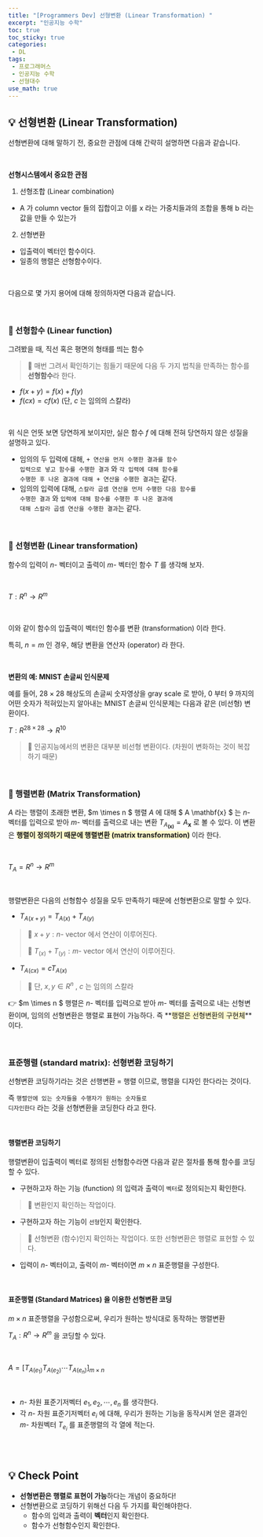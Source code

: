 ```yaml
---
title: "[Programmers Dev] 선형변환 (Linear Transformation) "
excerpt: "인공지능 수학"
toc: true
toc_sticky: true
categories:
 - DL
tags:
 - 프로그래머스
 - 인공지능 수학
 - 선형대수
use_math: true
---
```


## &#128161; 선형변환 (Linear Transformation)

선형변환에 대해 말하기 전, 중요한 관점에 대해 간략히 설명하면 다음과 같습니다.

<br/>

**선형시스템에서 중요한 관점**

1) 선형조합 (Linear combination)

- A 가 column vector 들의 집합이고 이를 x 라는 가중치들과의 조합을 통해 b 라는 값을 만들 수 있는가

2) 선형변환

- 입출력이 벡터인 함수이다.
- 일종의 행렬은 선형함수이다.

<br/>

다음으로 몇 가지 용어에 대해 정의하자면 다음과 같습니다.

<br/>

### &#128204; 선형함수 (Linear function)

그려봤을 때, 직선 혹은 평면의 형태를 띄는 함수

> &#128173; 매번 그려서 확인하기는 힘들기 때문에 다음 두 가지 법칙을 만족하는 함수를 **선형함수**라 한다.

- $f(x + y) = f(x) + f(y)$
- $f(cx) = cf(x)$ (단, $c$ 는 임의의 스칼라)

<br/>

위 식은 언뜻 보면 당연하게 보이지만, 실은 함수 $f$ 에 대해 전혀 당연하지 않은 성질을 설명하고 있다.

- 임의의 두 입력에 대해, <code>+ 연산을 먼저 수행한 결과를 함수 입력으로 넣고 함수를 수행한 결과</code> 와 <code>각 입력에 대해 함수를 수행한 후 나온 결과에 대해 + 연산을 수행한 결과</code>는 같다.
- 임의의 입력에 대해, <code>스칼라 곱셈 연산을 먼저 수행한 다음 함수를 수행한 결과</code> 와 <code>입력에 대해 함수를 수행한 후 나온 결과에 대해 스칼라 곱셈 연산을 수행한 결과</code>는 같다.

<br/>

### &#128204; 선형변환 (Linear transformation)

함수의 입력이 $n$- 벡터이고 출력이 $m$- 벡터인 함수 $T$ 를 생각해 보자.

<br/>

$T: R^n \rightarrow R^m$ 

<br/>

이와 같이 함수의 입출력이 벡터인 함수를 변환 (transformation) 이라 한다.

특히, $n=m$ 인 경우, 해당 변환을 연산자 (operator) 라 한다.

<br/>

**변환의 예: MNIST 손글씨 인식문제**

예를 들어, $28 \times 28$ 해상도의 손글씨 숫자영상을 gray scale 로 받아, 0 부터 9 까지의 어떤 숫자가 적혀있는지 알아내는 MNIST 손글씨 인식문제는 다음과 같은 (비선형) 변환이다.

$T: R^{28 \times 28} \rightarrow R^{10}$ 

> &#128173; 인공지능에서의 변환은 대부분 비선형 변환이다. (차원이 변화하는 것이 복잡하기 때문)

<br/>

### &#128204; 행렬변환 (Matrix Transformation)

$A$ 라는 행렬이 초래한 변환, $m \times n $ 행렬 $A$ 에 대해 $ A \mathbf{x} $ 는 $n$- 벡터를 입력으로 받아 $m$- 벡터를 출력으로 내는 변환 $T_{A_ \mathbf{(x)}} = A_{\mathbf{x}}$ 로 볼 수 있다. 이 변환은 **<span style="background-color:#fffacd">행렬이 정의하기 때문에 행렬변환 (matrix transformation)</span>** 이라 한다.

<br/>

$T_A = R^n \rightarrow R^m$

<br/>

행렬변환은 다음의 선형함수 성질을 모두 만족하기 때문에 선형변환으로 말할 수 있다.

- $T_{A(x+y)} = T_{A(x)} + T_{A(y)}$

> &#128173; $x+y: n$- vector 에서 연산이 이루어진다.
>
> &#128173; $T_{(x)} + T_{(y)}: m$- vector 에서 연산이 이루어진다.

- $T_{A(cx)} = cT_{A(x)}$

> &#128173; 단, $x,y \in R^n$ , $c$ 는 임의의 스칼라

&#128073; $m \times n $ 행렬은 $n$- 벡터를 입력으로 받아 $m$- 벡터를 출력으로 내는 선형변환이며, 임의의 선형변환은 행렬로 표현이 가능하다. 즉 **<span style="background-color:#fffacd">행렬은 선형변환의 구현체</span>**이다. 



<br/>

### 표준행렬 (standard matrix): 선형변환 코딩하기

선형변환 코딩하기라는 것은 선행변환 = 행렬 이므로, 행렬을 디자인 한다라는 것이다.

즉 <code>행렬안에 있는 숫자들을 수행자가 원하는 숫자들로 디자인한다</code> 라는 것을 선형변환을 코딩한다 라고 한다.



<br/>

#### 행렬변환 코딩하기

행렬변환이 입출력이 벡터로 정의된 선형함수라면 다음과 같은 절차를 통해 함수를 코딩할 수 있다.

- 구현하고자 하는 기능 (function) 의 입력과 출력이 <code>벡터</code>로 정의되는지 확인한다.

> &#128173; 변환인지 확인하는 작업이다.

- 구현하고자 하는 기능이 <code>선형</code>인지 확인한다.

> &#128173; 선형변환 (함수)인지 확인하는 작업이다. 또한 선형변환은 행렬로 표현할 수 있다.

- 입력이 $n$- 벡터이고, 출력이 $m$- 벡터이면 $m \times n$ 표준행렬을 구성한다.

<br/>

#### 표준행렬 (Standard Matrices) 을 이용한 선형변환 코딩

$m \times n$ 표준행렬을 구성함으로써, 우리가 원하는 방식대로 동작하는 행렬변환

$T_A: R^n \rightarrow R^m$ 을 코딩할 수 있다.

<br/>

$A = [T_{A(e_1)}T_{A(e_2)} \cdots T_{A(e_n)}]_{m \times n}$

<br/>

- $n$- 차원 표준기저벡터 ${e_1,e_2, \cdots , e_n}$ 를 생각한다.
- 각 $n$- 차원 표준기저벡터 $e_i$ 에 대해, 우리가 원하는 기능을 동작시켜 얻은 결과인 $m$- 차원벡터 $T_{e_i}$ 를 표준행렬의 각 열에 적는다.



<br/>

<br/>

## &#128161; Check Point

- **선형변환은 행렬로 표현이 가능**하다는 개념이 중요하다!
- 선형변환으로 코딩하기 위해선 다음 두 가지를 확인해야한다.
  - 함수의 입력과 출력이 **벡터**인지 확인한다.
  - 함수가 선형함수인지 확인한다.

